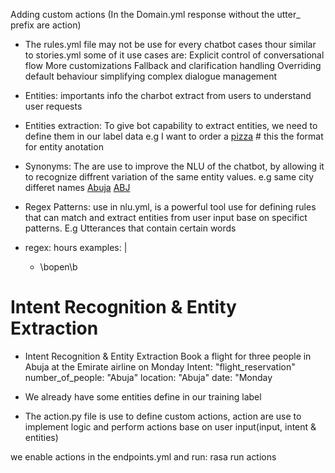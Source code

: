 Adding custom actions (In the Domain.yml response without the utter_ prefix are action)

- The rules.yml file may not be use for every chatbot cases
thour similar to stories.yml some of it use cases are: 
Explicit control of conversational flow
More customizations
Fallback and clarification handling
Overriding default behaviour
simplifying complex dialogue management



- Entities: importants info the charbot extract from users to understand user requests
- Entities extraction: To give bot capability to extract entities, we need to define them in our label data e.g 
I want to order a [pizza](food) # this the format for entity anotation
- Synonyms: The are use to improve the NLU of the chatbot, by allowing it to recognize diffrent variation of the same entity values.
e.g same city differet names
[Abuja](Nigeria)
[ABJ](Nigeria)

- Regex Patterns: use in nlu.yml, is a powerful tool use for defining rules that can match and extract entities from user input base on specifict patterns.
E.g Utterances that contain certain words
- regex: hours
  examples: |
    - \bopen\b


# Intent Recognition & Entity Extraction
- Intent Recognition & Entity Extraction
Book a flight for three people in Abuja at the Emirate airline on Monday
Intent: "flight_reservation"
number_of_people: "Abuja"
location: "Abuja"
date: "Monday

- We already have some entities define in our training label
- The action.py file is use to define custom actions, action are use to implement logic and perform actions base on user input(input, intent & entities)

we enable actions in the endpoints.yml
and run: rasa run actions